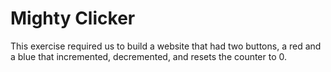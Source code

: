Mighty Clicker
====================

This exercise required us to build a website that had two buttons, a red and a blue that incremented, decremented, and resets the counter to 0.